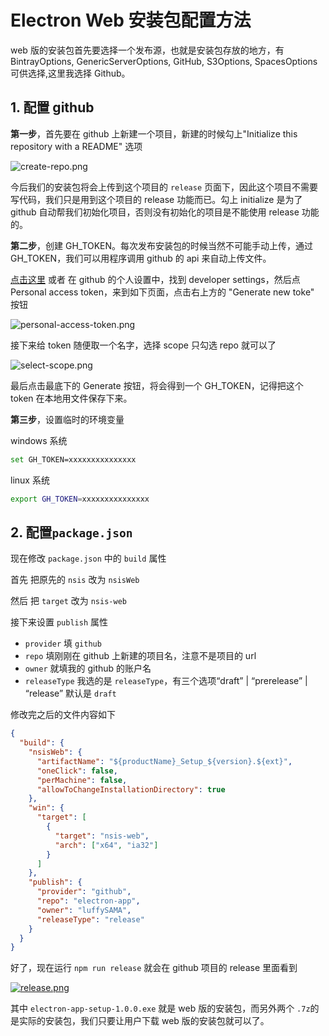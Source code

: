 # Electron Web 安装包配置方法

web 版的安装包首先要选择一个发布源，也就是安装包存放的地方，有 BintrayOptions, GenericServerOptions, GitHub, S3Options, SpacesOptions 可供选择,这里我选择 Github。

## 1. 配置 github

**第一步**，首先要在 github 上新建一个项目，新建的时候勾上"Initialize this repository with a README" 选项

![create-repo.png](https://i.loli.net/2018/09/08/5b938b677e0ca.png)

今后我们的安装包将会上传到这个项目的 `release` 页面下，因此这个项目不需要写代码，我们只是用到这个项目的 release 功能而已。勾上 initialize 是为了 github 自动帮我们初始化项目，否则没有初始化的项目是不能使用 release 功能的。

**第二步**，创建 GH_TOKEN。每次发布安装包的时候当然不可能手动上传，通过 GH_TOKEN，我们可以用程序调用 github 的 api 来自动上传文件。

<a href="https://github.com/settings/tokens" target="_blank">点击这里</a> 或者 在 github 的个人设置中，找到 developer settings，然后点 Personal access token，来到如下页面，点击右上方的 "Generate new toke" 按钮

![personal-access-token.png](https://i.loli.net/2018/09/08/5b938b67648ed.png)

接下来给 token 随便取一个名字，选择 scope 只勾选 repo 就可以了

![select-scope.png](https://i.loli.net/2018/09/08/5b938b678112c.png)

最后点击最底下的 Generate 按钮，将会得到一个 GH_TOKEN，记得把这个 token 在本地用文件保存下来。

**第三步**，设置临时的环境变量

windows 系统

```bash
set GH_TOKEN=xxxxxxxxxxxxxxx
```

linux 系统

```bash
export GH_TOKEN=xxxxxxxxxxxxxxx
```

## 2. 配置`package.json`

现在修改 `package.json` 中的 `build` 属性

首先 把原先的 `nsis` 改为 `nsisWeb`

然后 把 `target` 改为 `nsis-web`

接下来设置 `publish` 属性

- `provider` 填 `github`
- `repo` 填刚刚在 github 上新建的项目名，注意不是项目的 url
- `owner` 就填我的 github 的账户名
- `releaseType` 我选的是 `releaseType`，有三个选项“draft” | “prerelease” | “release” 默认是 `draft`

修改完之后的文件内容如下

```json
{
  "build": {
    "nsisWeb": {
      "artifactName": "${productName}_Setup_${version}.${ext}",
      "oneClick": false,
      "perMachine": false,
      "allowToChangeInstallationDirectory": true
    },
    "win": {
      "target": [
        {
          "target": "nsis-web",
          "arch": ["x64", "ia32"]
        }
      ]
    },
    "publish": {
      "provider": "github",
      "repo": "electron-app",
      "owner": "luffySAMA",
      "releaseType": "release"
    }
  }
}
```

好了，现在运行 `npm run release` 就会在 github 项目的 release 里面看到

[![release.png](https://i.loli.net/2018/09/08/5b93b4d4ed85d.png)](https://i.loli.net/2018/09/08/5b93b4d4ed85d.png)

其中 `electron-app-setup-1.0.0.exe` 就是 web 版的安装包，而另外两个 `.7z`的是实际的安装包，我们只要让用户下载 web 版的安装包就可以了。
